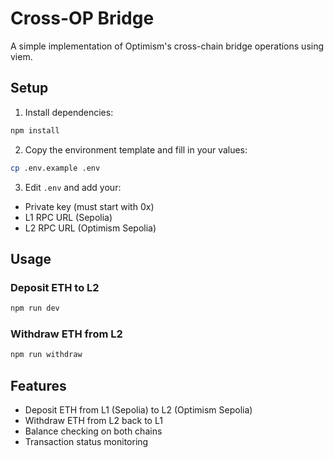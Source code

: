 # Cross-OP Bridge

A simple implementation of Optimism's cross-chain bridge operations using viem.

## Setup

1. Install dependencies:

```bash
npm install
```

2. Copy the environment template and fill in your values:

```bash
cp .env.example .env
```

3. Edit `.env` and add your:

- Private key (must start with 0x)
- L1 RPC URL (Sepolia)
- L2 RPC URL (Optimism Sepolia)

## Usage

### Deposit ETH to L2

```bash
npm run dev
```

### Withdraw ETH from L2

```bash
npm run withdraw
```

## Features

- Deposit ETH from L1 (Sepolia) to L2 (Optimism Sepolia)
- Withdraw ETH from L2 back to L1
- Balance checking on both chains
- Transaction status monitoring
